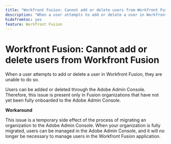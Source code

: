 ```yaml
---
title: "Workfront Fusion: Cannot add or delete users from Workfront Fusion"
description: "When a user attempts to add or delete a user in Workfront Fusion, they are unable to do so."
hidefromtoc: yes
feature: Workfront Fusion
---
```

# Workfront Fusion: Cannot add or delete users from Workfront Fusion

When a user attempts to add or delete a user in Workfront Fusion, they are unable to do so.

Users can be added or deleted through the Adobe Admin Console. Therefore, this issue is present only in Fusion organizations that have not yet been fully onboarded to the Adobe Admin Console.

**Workaround**

This issue is a temporary side effect of the process of migrating an organization to the Adobe Admin Console. When your organization is fully migrated, users can be managed in the Adobe Admin Console, and it will no longer be necessary to manage users in the Workfront Fusion application.

<!--_First reported on June 1, 2024._ -->







